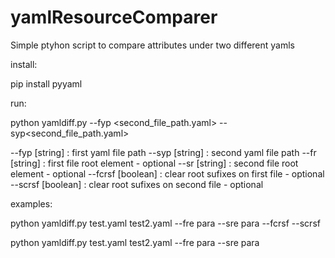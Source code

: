 # yamlResourceComparer
Simple ptyhon script to compare attributes under two different yamls

install:

pip install pyyaml


run:

python yamldiff.py --fyp <second_file_path.yaml> --syp<second_file_path.yaml>

--fyp [string] :  first yaml file path
--syp [string] : second yaml file path
--fr [string] : first file root element - optional
--sr [string] : second file root element - optional
--fcrsf [boolean] : clear root sufixes on first file - optional
--scrsf [boolean] : clear root sufixes on second file - optional

examples: 

python yamldiff.py test.yaml test2.yaml --fre para --sre para --fcrsf --scrsf

python yamldiff.py test.yaml test2.yaml --fre para --sre para

